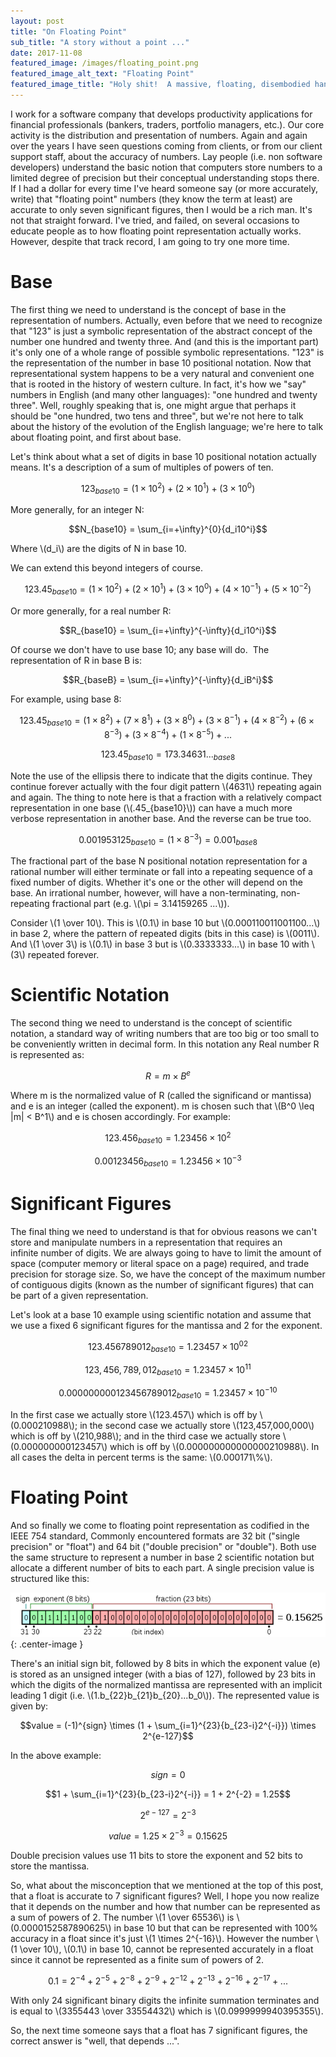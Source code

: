 ```yaml
---
layout: post
title: "On Floating Point"
sub_title: "A story without a point ..."
date: 2017-11-08
featured_image: /images/floating_point.png
featured_image_alt_text: "Floating Point"
featured_image_title: "Holy shit!  A massive, floating, disembodied hand!"
---
```


I work for a software company that develops productivity applications for financial professionals (bankers, traders,
portfolio managers, etc.).  Our core activity is the distribution and presentation of numbers.  Again and again over the
years I have seen questions coming from clients, or from our client support staff, about the accuracy of numbers.  Lay
people (i.e. non software developers) understand the basic notion that computers store numbers to a limited degree of
precision but their conceptual understanding stops there.  If I had a dollar for every time I've heard someone say (or
more accurately, write) that "floating point" numbers (they know the term at least) are accurate to only seven
significant figures, then I would be a rich man.  It's not that straight forward.  I've tried, and failed, on several
occasions to educate people as to how floating point representation actually works.  However, despite that track record,
I am going to try one more time.

# Base

The first thing we need to understand is the concept of base in the representation of numbers.  Actually, even before
that we need to recognize that "123" is just a symbolic representation of the abstract concept of the number one hundred
and twenty three.  And (and this is the important part) it's only one of a whole range of possible symbolic
representations.  "123" is the representation of the number in base 10 positional notation.  Now that representational
system happens to be a very natural and convenient one that is rooted in the history of western culture.  In fact, it's
how we "say" numbers in English (and many other languages): "one hundred and twenty three".  Well, roughly speaking that
is, one might argue that perhaps it should be "one hundred, two tens and three", but we're not here to talk about the
history of the evolution of the English language; we're here to talk about floating point, and first about base.

Let's think about what a set of digits in base 10 positional notation actually means.  It's a description of a sum of
multiples of powers of ten.

$$123_{base10} = (1 \times 10^2) + (2 \times 10^1) + (3 \times 10^0)$$

More generally, for an integer N:

$$N_{base10} = \sum_{i=+\infty}^{0}{d_i10^i}$$

Where \\(d_i\\) are the digits of N in base 10.

We can extend this beyond integers of course.

$$123.45_{base10} = (1 \times 10^2) + (2 \times 10^1) + (3 \times 10^0) + (4 \times 10^{-1}) + (5 \times 10^{-2})$$

Or more generally, for a real number R:

$$R_{base10} = \sum_{i=+\infty}^{-\infty}{d_i10^i}$$

Of course we don't have to use base 10; any base will do.  The representation of R in base B is:

$$R_{baseB} = \sum_{i=+\infty}^{-\infty}{d_iB^i}$$

For example, using base 8:

$$123.45_{base10} = (1 \times 8^2) + (7 \times 8^1) + (3 \times 8^0) + (3 \times 8^{-1}) + (4 \times 8^{-2}) + (6 \times 8^{-3}) + (3 \times 8^{-4}) + (1 \times 8^{-5}) + ...$$

$$123.45_{base10} = 173.34631..._{base8}$$

Note the use of the ellipsis there to indicate that the digits continue.  They continue forever actually with the four
digit pattern \\(4631\\) repeating again and again.  The thing to note here is that a fraction with a relatively compact
representation in one base (\\(.45_{base10}\\)) can have a much more verbose representation in another base.  And the
reverse can be true too.

$$0.001953125_{base10} = (1 \times 8^{-3}) = 0.001_{base8}$$

The fractional part of the base N positional notation representation for a rational number will either terminate or fall
into a repeating sequence of a fixed number of digits.  Whether it's one or the other will depend on the base.  An
irrational number, however, will have a non-terminating, non-repeating fractional part (e.g. \\(\\pi = 3.14159265 ...\\)).

Consider \\(1 \\over 10\\).  This is \\(0.1\\) in base 10 but \\(0.000110011001100...\\) in base 2, where the pattern of
repeated digits (bits in this case) is \\(0011\\).  And \\(1 \\over 3\\) is \\(0.1\\) in base 3 but is \\(0.3333333...\\) in
base 10 with \\(3\\) repeated forever.

# Scientific Notation

The second thing we need to understand is the concept of scientific notation, a standard way of writing numbers that are
too big or too small to be conveniently written in decimal form.  In this notation any Real number R is represented as:

$$R = m \times B^e$$

Where m is the normalized value of R (called the significand or mantissa) and e is an integer (called the exponent).  m
is chosen such that \\(B^0 \\leq |m| < B^1\\) and e is chosen accordingly.  For example:

$$123.456_{base10} = 1.23456 \times 10^2$$

$$0.00123456_{base10} = 1.23456 \times 10^{-3}$$

# Significant Figures

The final thing we need to understand is that for obvious reasons we can't store and manipulate numbers in a
representation that requires an infinite number of digits.  We are always going to have to limit the amount of space
(computer memory or literal space on a page) required, and trade precision for storage size.  So, we have the concept of
the maximum number of contiguous digits (known as the number of significant figures) that can be part of a given
representation.

Let's look at a base 10 example using scientific notation and assume that we use a fixed 6 significant figures for the
mantissa and 2 for the exponent.

$$123.456789012_{base10} = 1.23457 \times 10^{02}$$

$$123,456,789,012_{base10} = 1.23457 \times 10^{11}$$

$$0.000000000123456789012_{base10} = 1.23457 \times 10^{-10}$$

In the first case we actually store \\(123.457\\) which is off by \\(0.000210988\\); in the second case we actually store
\\(123,457,000,000\\) which is off by \\(210,988\\); and in the third case we actually store \\(0.000000000123457\\) which is
off by \\(0.000000000000000210988\\).  In all cases the delta in percent terms is the same: \\(0.000171\\%\\).

# Floating Point

And so finally we come to floating point representation as codified in the IEEE 754 standard,  Commonly encountered
formats are 32 bit ("single precision" or "float") and 64 bit ("double precision" or "double").  Both use the same
structure to represent a number in base 2 scientific notation but allocate a different number of bits to each part.  A
single precision value is structured like this:

![sfsdf](/images/ieee_754_float_example.png){: .center-image }

There's an initial sign bit, followed by 8 bits in which the exponent value (e) is stored as an unsigned integer (with a
bias of 127), followed by 23 bits in which the digits of the normalized mantissa are represented with an implicit
leading 1 digit (i.e. \\(1.b_{22}b_{21}b_{20}...b_0\\)).  The represented value is given by:

$$value = (-1)^{sign} \times (1 + \sum_{i=1}^{23}{b_{23-i}2^{-i}}) \times 2^{e-127}$$

In the above example:

$$sign = 0$$

$$1 + \sum_{i=1}^{23}{b_{23-i}2^{-i}} = 1 + 2^{-2} = 1.25$$

$$2^{e-127} = 2^{-3}$$

$$value = 1.25 \times 2^{-3} = 0.15625$$

Double precision values use 11 bits to store the exponent and 52 bits to store the mantissa.

So, what about the misconception that we mentioned at the top of this post, that a float is accurate to 7 significant
figures?  Well, I hope you now realize that it depends on the number and how that number can be represented as a sum of
powers of 2.  The number \\(1 \\over 65536\\) is \\(0.0000152587890625\\) in base 10 but that can be represented with 100%
accuracy in a float since it's just \\(1 \\times 2^{-16}\\).  However the number \\(1 \\over 10\\), \\(0.1\\) in base 10, cannot
be represented accurately in a float since it cannot be represented as a finite sum of powers of 2.

$$0.1 = 2^{-4} + 2^{-5} + 2^{-8} + 2^{-9} + 2^{-12} + 2^{-13} + 2^{-16} + 2^{-17} + ...$$

With only 24 significant binary digits the infinite summation terminates and is equal to \\(3355443 \\over 33554432\\)
which is \\(0.0999999940395355\\).

So, the next time someone says that a float has 7 significant figures, the correct answer is "well, that depends ...".
